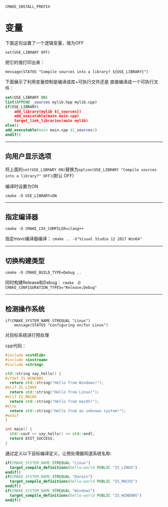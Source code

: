 `CMAKE_INSTALL_PREFIX` 


# 变量

下面这句设置了一个逻辑变量，值为OFF
```
set(USE_LIBRARY OFF)
```
把它的值打印出来：
```
message(STATUS "Compile sources into a library? ${USE_LIBRARY}")
```

下面展示了利用变量控制是编译成库+可执行文件还是 直接编译成一个可执行文件：
```cmake
set(USE_LIBRARY ON)
list(APPEND _sources mylib.hpp mylib.cpp)
if(USE_LIBRARY)
    add_library(mylib ${_sources})
    add_executable(main main.cpp)
    target_link_libraries(main mylib)
else()
add_executable(main main.cpp ${_sources})
endif()
```

---

## 向用户显示选项

将上面的`set(USE_LIBRARY ON)`替换为`option(USE_LIBRARY "Compile sources into a library?" OFF)`(默认 OFF)

编译时设置为ON
```
cmake -D USE_LIBRARY=ON
```

---

## 指定编译器


`cmake -D CMAKE_CXX_COMPILER=clang++ `

指定msvc编译器编译：
`cmake .. -G"Visual Studio 12 2017 Win64"`



---

## 切换构建类型

`cmake -D CMAKE_BUILD_TYPE=Debug ..`

同时构建Release和Debug：
`cmake -D CMAKE_CONFIGURATION_TYPES="Release;Debug"`

---

## 检测操作系统

```
if(CMAKE_SYSTEM_NAME STREQUAL "Linux")
	message(STATUS "Configuring on/for Linux")
```

对目标系统进行预处理

cpp代码：

```c++
#include <cstdlib>
#include <iostream>
#include <string>

std::string say_hello() {
#ifdef IS_WINDOWS
  return std::string("Hello from Windows!");
#elif IS_LINUX
  return std::string("Hello from Linux!");
#elif IS_MACOS
  return std::string("Hello from macOS!");
#else
  return std::string("Hello from an unknown system!");
#endif
}

int main() {
  std::cout << say_hello() << std::endl;
  return EXIT_SUCCESS;
}
```

通过定义以下目标编译定义，让预处理器知道系统名称:

   ```cmake
   if(CMAKE_SYSTEM_NAME STREQUAL "Linux")
     target_compile_definitions(hello-world PUBLIC "IS_LINUX")
   endif()
   if(CMAKE_SYSTEM_NAME STREQUAL "Darwin")
     target_compile_definitions(hello-world PUBLIC "IS_MACOS")
   endif()
   if(CMAKE_SYSTEM_NAME STREQUAL "Windows")
     target_compile_definitions(hello-world PUBLIC "IS_WINDOWS")
   endif()
   ```


